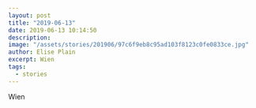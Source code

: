 ```yaml
---
layout: post
title: "2019-06-13"
date: 2019-06-13 10:14:50
description: 
image: "/assets/stories/201906/97c6f9eb8c95ad103f8123c0fe0833ce.jpg"
author: Elise Plain
excerpt: Wien
tags: 
  - stories
---
```


Wien
<p></p>
